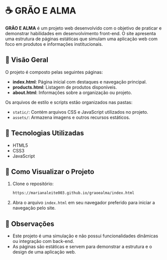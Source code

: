 
# ☕ GRÃO E ALMA

**GRÃO E ALMA** é um projeto web desenvolvido com o objetivo de praticar e demonstrar habilidades em desenvolvimento front-end. O site apresenta uma estrutura de páginas estáticas que simulam uma aplicação web com foco em produtos e informações institucionais.

## 📄 Visão Geral

O projeto é composto pelas seguintes páginas:

* **index.html**: Página inicial com destaques e navegação principal.
* **products.html**: Listagem de produtos disponíveis.
* **about.html**: Informações sobre a organização ou projeto.

Os arquivos de estilo e scripts estão organizados nas pastas:

* `static/`: Contém arquivos CSS e JavaScript utilizados no projeto.
* `assets/`: Armazena imagens e outros recursos estáticos.

## 🧰 Tecnologias Utilizadas

* HTML5
* CSS3
* JavaScript

## 🚀 Como Visualizar o Projeto

1. Clone o repositório:

   ```bash
   https://marianaleite003.github.io/graoealma/index.html
   ```

3. Abra o arquivo `index.html` em seu navegador preferido para iniciar a navegação pelo site.

## 📌 Observações

* Este projeto é uma simulação e não possui funcionalidades dinâmicas ou integração com back-end.
* As páginas são estáticas e servem para demonstrar a estrutura e o design de uma aplicação web.



